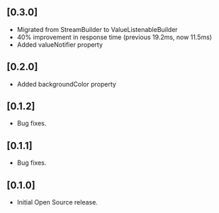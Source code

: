 ## [0.3.0]

* Migrated from StreamBuilder to ValueListenableBuilder
* 40% improvement in response time (previous 19.2ms, now 11.5ms)
* Added valueNotifier property

## [0.2.0]

* Added backgroundColor property

## [0.1.2]

* Bug fixes.

## [0.1.1]

* Bug fixes.

## [0.1.0]

* Initial Open Source release.